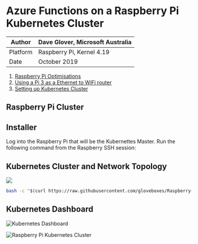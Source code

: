 # Azure Functions on a Raspberry Pi Kubernetes Cluster

|Author|Dave Glover, Microsoft Australia|
|----|---|
|Platform| Raspberry Pi, Kernel 4.19|
|Date|October 2019|

1. [Raspberry Pi Optimisations](raspisetup.md)
1. [Using a Pi 3 as a Ethernet to WiFi router](wifirouter.md)
3. [Setting up Kubernetes Cluster](kubecluster.md)

## Raspberry Pi Cluster


## Installer

Log into the Raspberry Pi that will be the Kubernettes Master. Run the following command from the Raspberry SSH session:

## Kubernetes Cluster and Network Topology

![](https://raw.githubusercontent.com/gloveboxes/Raspberry-Pi-Kubernetes-Cluster/master/Resources/network.png)

```bash
bash -c "$(curl https://raw.githubusercontent.com/gloveboxes/Raspberry-Pi-Kubernetes-Cluster/master/setup.sh)"
```

## Kubernetes Dashboard

![Kubernetes Dashboard](https://raw.githubusercontent.com/gloveboxes/RaspberryPiKubernetesCluster/master/Resources/KubernetesDashboard.png)

![Raspberry Pi Kubernetes Cluster](https://raw.githubusercontent.com/gloveboxes/RaspberryPiKubernetesCluster/master/Resources/rpi-kube-cluster.jpg)